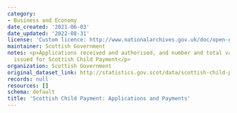 ```yaml
---
category:
- Business and Economy
date_created: '2021-06-03'
date_updated: '2022-08-31'
license: 'Custom licence: http://www.nationalarchives.gov.uk/doc/open-government-licence/version/3/'
maintainer: Scottish Government
notes: <p>Applications received and authorised, and number and total value of payments
  issued for Scottish Child Payment</p>
organization: Scottish Government
original_dataset_link: http://statistics.gov.scot/data/scottish-child-payment-applications-and-payments
records: null
resources: []
schema: default
title: 'Scottish Child Payment: Applications and Payments'
---
```

